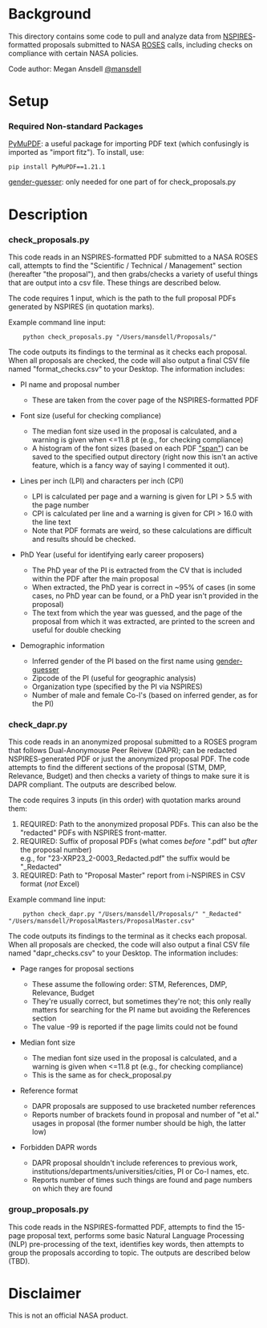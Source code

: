 # Background

This directory contains some code to pull and analyze data from [NSPIRES](https://nspires.nasaprs.com/external/)-formatted proposals submitted to NASA [ROSES](https://science.nasa.gov/researchers/roses-blogs) calls, including checks on compliance with certain NASA policies.

Code author: Megan Ansdell [@mansdell](https://github.com/mansdell)

# Setup

### Required Non-standard Packages

[PyMuPDF](https://pymupdf.readthedocs.io/en/latest/): a useful package for importing PDF text (which confusingly is imported as "import fitz"). To install, use: 
```
pip install PyMuPDF==1.21.1
```
[gender-guesser](https://pypi.org/project/gender-guesser/): only needed for one part of for check_proposals.py

# Description

### check_proposals.py

This code reads in an NSPIRES-formatted PDF submitted to a NASA ROSES call, attempts to find the "Scientific / Technical / Management" section (hereafter "the proposal"), and then grabs/checks a variety of useful things that are output into a csv file. These things are described below. 

The code requires 1 input, which is the path to the full proposal PDFs generated by NSPIRES (in quotation marks). 

Example command line input: 
```
    python check_proposals.py "/Users/mansdell/Proposals/"
```

The code outputs its findings to the terminal as it checks each proposal. When all proposals are checked, the code will also output a final CSV file named "format_checks.csv" to your Desktop. The information includes:

* PI name and proposal number
  - These are taken from the cover page of the NSPIRES-formatted PDF
  
* Font size (useful for checking compliance)
  - The median font size used in the proposal is calculated, and a warning is given when <=11.8 pt (e.g., for checking compliance)
  - A histogram of the font sizes (based on each PDF ["span"](https://pymupdf.readthedocs.io/en/latest/faq.html#how-to-analyze-font-characteristics)) can be saved to the specified output directory (right now this isn't an active feature, which is a fancy way of saying I commented it out).
  
* Lines per inch (LPI) and characters per inch (CPI)
  - LPI is calculated per page and a warning is given for LPI > 5.5 with the page number
  - CPI is calculated per line and a warning is given for CPI > 16.0 with the line text
  - Note that PDF formats are weird, so these calculations are difficult and results should be checked.
 
* PhD Year (useful for identifying early career proposers)
  - The PhD year of the PI is extracted from the CV that is included within the PDF after the main proposal 
  - When extracted, the PhD year is correct in ~95% of cases (in some cases, no PhD year can be found, or a PhD year isn't provided in the proposal)
  - The text from which the year was guessed, and the page of the proposal from which it was extracted, are printed to the screen and useful for double checking

* Demographic information
  - Inferred gender of the PI based on the first name using [gender-guesser](https://pypi.org/project/gender-guesser/)
  - Zipcode of the PI (useful for geographic analysis)
  - Organization type (specified by the PI via NSPIRES)
  - Number of male and female Co-I's (based on inferred gender, as for the PI)

  
### check_dapr.py

This code reads in an anonymized proposal submitted to a ROSES program that follows Dual-Anonymouse Peer Reivew (DAPR); can be redacted NSPIRES-generated PDF or just the anonymized proposal PDF. The code attempts to find the different sections of the proposal (STM, DMP, Relevance, Budget) and then checks a variety of things to make sure it is DAPR compliant. The outputs are described below.

The code requires 3 inputs (in this order) with quotation marks around them:

1) REQUIRED: Path to the anonymized proposal PDFs. This can also be the "redacted" PDFs with NSPIRES front-matter.
2) REQUIRED: Suffix of proposal PDFs (what comes *before* ".pdf" but *after* the proposal number)<br> e.g., for "23-XRP23_2-0003_Redacted.pdf" the suffix would be "_Redacted"
4) REQUIRED: Path to "Proposal Master" report from i-NSPIRES in CSV format (*not* Excel)
    
Example command line input: 
```
    python check_dapr.py "/Users/mansdell/Proposals/" "_Redacted" "/Users/mansdell/ProposalMasters/ProposalMaster.csv"
```

The code outputs its findings to the terminal as it checks each proposal. When all proposals are checked, the code will also output a final CSV file named "dapr_checks.csv" to your Desktop. The information includes:

* Page ranges for proposal sections
  - These assume the following order: STM, References, DMP, Relevance, Budget
  - They're usually correct, but sometimes they're not; this only really matters for searching for the PI name but avoiding the References section
  - The value -99 is reported if the page limits could not be found
  
* Median font size
  - The median font size used in the proposal is calculated, and a warning is given when <=11.8 pt (e.g., for checking compliance)
  - This is the same as for check_proposal.py

* Reference format
  - DAPR proposals are supposed to use bracketed number references
  - Reports number of brackets found in proposal and number of "et al." usages in proposal (the former number should be high, the latter low)
  
* Forbidden DAPR words
  - DAPR proposal shouldn't include references to previous work, institutions/departments/universities/cities, PI or Co-I names, etc.
  - Reports number of times such things are found and page numbers on which they are found

### group_proposals.py

This code reads in the NSPIRES-formatted PDF, attempts to find the 15-page proposal text, performs some basic Natural Language Processing (NLP) pre-processing of the text, identifies key words, then attempts to group the proposals according to topic. The outputs are described below (TBD).


# Disclaimer

This is not an official NASA product. 
